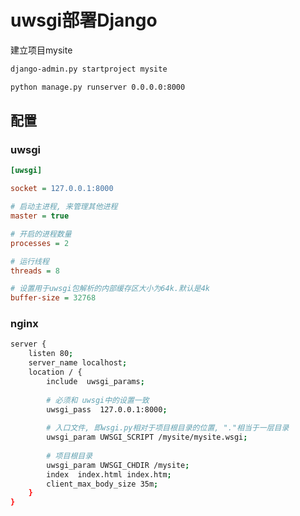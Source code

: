<!--
 * @Description: 
 * @Version: 1.0
 * @Author: dmjcb
 * @Email:  
 * @Date: 2021-02-03 13:54:04
 * @LastEditors: dmjcb
 * @LastEditTime: 2023-04-17 15:16:38
-->

# uwsgi部署Django

建立项目mysite

```sh
django-admin.py startproject mysite

python manage.py runserver 0.0.0.0:8000
```

## 配置

### uwsgi

```ini
[uwsgi]

socket = 127.0.0.1:8000

# 启动主进程, 来管理其他进程
master = true

# 开启的进程数量
processes = 2

# 运行线程
threads = 8

# 设置用于uwsgi包解析的内部缓存区大小为64k.默认是4k
buffer-size = 32768
```

### nginx

```sh
server {
    listen 80;
    server_name localhost;
    location / {
        include  uwsgi_params;
        
        # 必须和 uwsgi中的设置一致
        uwsgi_pass  127.0.0.1:8000;
        
        # 入口文件, 即wsgi.py相对于项目根目录的位置, "."相当于一层目录
        uwsgi_param UWSGI_SCRIPT /mysite/mysite.wsgi;
        
        # 项目根目录
        uwsgi_param UWSGI_CHDIR /mysite;
        index  index.html index.htm;
        client_max_body_size 35m;
    }
}
```
